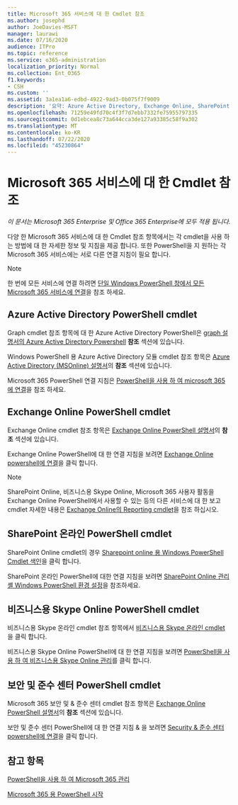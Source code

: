 ```yaml
---
title: Microsoft 365 서비스에 대 한 Cmdlet 참조
ms.author: josephd
author: JoeDavies-MSFT
manager: laurawi
ms.date: 07/16/2020
audience: ITPro
ms.topic: reference
ms.service: o365-administration
localization_priority: Normal
ms.collection: Ent_O365
f1.keywords:
- CSH
ms.custom: ''
ms.assetid: 3a1ea1a6-edbd-4922-9ad3-0b075f7f9009
description: '요약: Azure Active Directory, Exchange Online, SharePoint Online, 비즈니스용 Skype Online 및 보안 & 준수에 대 한 Microsoft 365 for PowerShell cmdlet 참조 항목을 소개 합니다.'
ms.openlocfilehash: 71259e49fd70c4f3f7d7ebb7332fe75955797335
ms.sourcegitcommit: 0d1ebcea8c73a644cca3de127a93385c58f9a302
ms.translationtype: MT
ms.contentlocale: ko-KR
ms.lasthandoff: 07/22/2020
ms.locfileid: "45230864"
---
```

# <a name="cmdlet-references-for-microsoft-365-services"></a>Microsoft 365 서비스에 대 한 Cmdlet 참조

*이 문서는 Microsoft 365 Enterprise 및 Office 365 Enterprise에 모두 적용 됩니다.*

다양 한 Microsoft 365 서비스에 대 한 Cmdlet 참조 항목에서는 각 cmdlet을 사용 하는 방법에 대 한 자세한 정보 및 지침을 제공 합니다. 또한 PowerShell을 지 원하는 각 Microsoft 365 서비스에는 서로 다른 연결 지침이 필요 합니다.
  
> [!NOTE]
> 한 번에 모든 서비스에 연결 하려면 [단일 Windows PowerShell 창에서 모든 Microsoft 365 서비스에 연결](connect-to-all-office-365-services-in-a-single-windows-powershell-window.md)을 참조 하세요. 
  
## <a name="azure-active-directory-powershell-cmdlets"></a>Azure Active Directory PowerShell cmdlet

Graph cmdlet 참조 항목에 대 한 Azure Active Directory PowerShell은 [graph 설명서의 Azure Active Directory Powershell](https://docs.microsoft.com/powershell/azure/active-directory/install-adv2?view=azureadps-2.0) **참조** 섹션에 있습니다.

Windows PowerShell 용 Azure Active Directory 모듈 cmdlet 참조 항목은 [Azure Active Directory (MSOnline) 설명서](https://docs.microsoft.com/powershell/azure/active-directory/overview?view=azureadps-1.0)의 **참조** 섹션에 있습니다.

Microsoft 365 PowerShell 연결 지침은 [PowerShell을 사용 하 여 microsoft 365에 연결](connect-to-office-365-powershell.md)을 참조 하세요.
  
## <a name="exchange-online-powershell-cmdlets"></a>Exchange Online PowerShell cmdlet

Exchange Online cmdlet 참조 항목은 [Exchange Online PowerShell 설명서](https://docs.microsoft.com/powershell/exchange/exchange-online/exchange-online-powershell?view=exchange-ps)의 **참조** 섹션에 있습니다.
  
Exchange Online PowerShell에 대 한 연결 지침을 보려면 [Exchange Online powershell에 연결](https://go.microsoft.com/fwlink/p/?LinkId=396554)을 클릭 합니다.
  
> [!NOTE]
> SharePoint Online, 비즈니스용 Skype Online, Microsoft 365 사용자 활동을 Exchange Online PowerShell에서 사용할 수 있는 등의 다른 서비스에 대 한 보고 cmdlet 자세한 내용은 [Exchange Online의 Reporting cmdlet](https://go.microsoft.com/fwlink/p/?LinkId=691595)을 참조 하십시오. 
  
## <a name="sharepoint-online-powershell-cmdlets"></a>SharePoint 온라인 PowerShell cmdlet

SharePoint Online cmdlet의 경우 [Sharepoint online 용 Windows PowerShell Cmdlet 색인](https://go.microsoft.com/fwlink/p/?LinkId=691476)을 클릭 합니다.
  
SharePoint 온라인 PowerShell에 대한 연결 지침을 보려면 [SharePoint Online 관리 셸 Windows PowerShell 환경 설정](https://go.microsoft.com/fwlink/p/?LinkId=691603)을 참조하세요.
  
## <a name="skype-for-business-online-powershell-cmdlets"></a>비즈니스용 Skype Online PowerShell cmdlet

비즈니스용 Skype 온라인 cmdlet 참조 항목에서 [비즈니스용 Skype 온라인 cmdlet](https://technet.microsoft.com/library/mt228132.aspx)을 클릭 합니다.
  
비즈니스용 Skype Online PowerShell에 대 한 연결 지침을 보려면 [PowerShell을 사용 하 여 비즈니스용 Skype Online 관리](manage-skype-for-business-online-with-office-365-powershell.md)를 클릭 합니다.

## <a name="security-amp-compliance-center-powershell-cmdlets"></a>보안 및 준수 센터 PowerShell cmdlet

Microsoft 365 보안 및 &amp; 준수 센터 cmdlet 참조 항목은 [Exchange Online PowerShell 설명서](https://docs.microsoft.com/powershell/exchange/exchange-online/exchange-online-powershell?view=exchange-ps)의 **참조** 섹션에 있습니다.
  
보안 및 준수 센터 PowerShell에 대 한 연결 지침 &amp; 을 보려면 [Security &amp; 준수 센터 powershell에 연결](https://docs.microsoft.com/powershell/exchange/connect-to-scc-powershell?view=exchange-ps)을 클릭 합니다.


  
## <a name="see-also"></a>참고 항목

[PowerShell을 사용 하 여 Microsoft 365 관리](manage-office-365-with-office-365-powershell.md)
  
[Microsoft 365 용 PowerShell 시작](getting-started-with-office-365-powershell.md)


